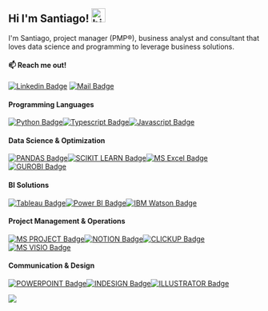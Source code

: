## Hi I'm Santiago! <img src="https://user-images.githubusercontent.com/1303154/88677602-1635ba80-d120-11ea-84d8-d263ba5fc3c0.gif" width="28px" height="28px" alt="hi">


I'm Santiago, project manager (PMP&reg;), business analyst and consultant that loves data science and programming to leverage business solutions.



#### :mailbox: Reach me out!

[![Linkedin Badge](https://img.shields.io/badge/-SantiagoAGR-0e76a8?style=flat&labelColor=0e76a8&logo=linkedin&logoColor=white)](https://www.linkedin.com/in/santiagoagr/) 
[![Mail Badge](https://img.shields.io/badge/-Santiago.AGR-0078D4?style=flat&labelColor=0078D4&logo=microsoftoutlook&logoColor=white)](mailto:santiago.agr@outlook.com)



#### **Programming Languages**
[![Python Badge](https://custom-icon-badges.herokuapp.com/badge/-Python-FFD43B?style=for-the-badge&labelColor=black&logo=pythoncolor&logoColor=)](#)[![Typescript Badge](https://img.shields.io/badge/-Typescript-007acc?style=for-the-badge&labelColor=black&logo=typescript&logoColor=007acc)](#)[![Javascript Badge](https://img.shields.io/badge/-Javascript-F0DB4F?style=for-the-badge&labelColor=black&logo=javascript&logoColor=F0DB4F)](#)

#### **Data Science & Optimization**
[![PANDAS Badge](https://img.shields.io/badge/-PANDAS-150458?style=for-the-badge&labelColor=black&logo=pandas&logoColor=)](#)[![SCIKIT LEARN Badge](https://img.shields.io/badge/-SCIKITLEARN-F7931E?style=for-the-badge&labelColor=black&logo=scikitlearn&logoColor=F7931E)](#)[![MS Excel Badge](https://img.shields.io/badge/MS_Excel-217346?style=for-the-badge&labelColor=black&logo=MicrosoftExcel&logoColor=217346)](#)[![GUROBI Badge](https://img.shields.io/badge/-GUROBI-EE3524?style=for-the-badge&labelColor=black&logo=GUROBI&logoColor=EE35243)](#)


#### **BI Solutions**
[![Tableau Badge](https://img.shields.io/badge/Tableau-E97627?style=for-the-badge&labelColor=black&logo=Tableau&logoColor=E97627)](#)[![Power BI Badge](https://img.shields.io/badge/-Power_BI-F2C811?style=for-the-badge&labelColor=black&logo=PowerBI&logoColor=F2C811)](#)[![IBM Watson Badge](https://img.shields.io/badge/-IBM_Watson-BE95FF?style=for-the-badge&labelColor=black&logo=IBMWATSON&logoColor=BE95FF)](#)


#### **Project Management & Operations**
[![MS PROJECT Badge](https://custom-icon-badges.herokuapp.com/badge/-MS_Project-21a366?style=for-the-badge&labelColor=black&logo=msproject&logoColor=21a366)](#)[![NOTION Badge](https://img.shields.io/badge/-NOTION-E5E5E5?style=for-the-badge&labelColor=black&logo=notion&logoColor=E5E5E5)](#)[![CLICKUP Badge](https://img.shields.io/badge/-CLICKUP-7B68EE?style=for-the-badge&labelColor=black&logo=clickup&logoColor=7B68EE)](#)[![MS VISIO Badge](https://img.shields.io/badge/-MS_Visio-3955A3?style=for-the-badge&labelColor=black&logo=microsoftvisio&logoColor=3955A3)](#)


#### **Communication & Design**
[![POWERPOINT Badge](https://img.shields.io/badge/-MS_powerpoint-d15230?style=for-the-badge&labelColor=black&logo=MICROSOFTPOWERPOINT&logoColor=d15230)](#)[![INDESIGN Badge](https://img.shields.io/badge/-ADOBE_INDESIGN-f73e89?style=for-the-badge&labelColor=black&logo=ADOBEINDESIGN&logoColor=f73e89)](#)[![ILLUSTRATOR Badge](https://img.shields.io/badge/-ADOBE_ILLUSTRATOR-fb7717?style=for-the-badge&labelColor=black&logo=ADOBEILLUSTRATOR&logoColor=fb7717)](#)

![](https://github-readme-stats.vercel.app/api?username=SantiagoAGR&theme=tokyonight&hide_border=false&include_all_commits=false&count_private=true)<br/>
